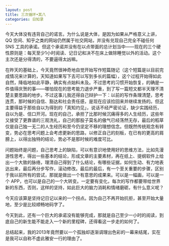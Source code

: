 ```yaml
---
layout: post
title: 三次循环•其八
categories: 日知录
---
```



今天大体没有违背自己的诺言。为什么说是大体，是因为如果从严格意义上讲，QQ 空间、知乎之类的网站仍然属于社交网站，并没有兑现自己完全不碰任何 SNS 工具的承诺。但这个承诺并没有在以点带面的总计划当中——现在的三个硬性原则是：每天至少1小时阅读、记日记和决不在床上做除睡觉以外的活动。这个主次还是分得清的，不要逼得太凶嘛。

在昨天的基础上，今天竟然很神奇地自觉开始写作短篇随记（这个短篇是以目前完成情况来计算的，天知道如果写下去可以写到多长的篇幅），这个过程开始得如此自然，降临地如此平静，确实有点始料未及。不过思考的习惯开始恢复，的确是一件值得庆贺的事——哪怕现在的思考能力退步严重，到了写一篇短文都半天理不清楚主要思路的地步。不过这事儿我还得自己辩护一下：以前的写作条理清楚，思考连贯，那时候的自信、豁达和社会责任感，是现在应该捡回来并继续发扬的。但这主要得益于那些自以为得到的「真知灼见」，说话不经严密论证，缺少实践经历，自以为是、信口开河。现在的自己，承担了比那时候沉痛得多的人生经历，这些年又接受了更靠谱的三观洗礼，自己的那股子莫名的傲气已经荡然无存，最后的稻草仅是自己独一无二的人生经历和至今仍坚定不移的理想信念。但既然传统观念有转变，势必在思考问题上会考虑更新的思路，以修正自己的刻板，在已有的更高的肩膀上，以得出独特的结论，势必不是那时候的难度可比。

问题始终是问题，自己思考上的缺陷，可以有意识地使用好的思维方法，比如先漫游性思考，得出一些基本的结论，形成文章的主要素材，再在纸上、提纲软件上给出一个大致的脉络，理清自己得到了什么结论，有哪些证据，如何生动、有力地表达出来，最后再分步写作，滚动修改。最后的最后，有一个至关重要的步骤，区别于我以前所有的尝试，那就是做出一个有意思的成果来。可以是一幅画，可以是一个 APP，也可以是自己的一个大转变。一定要有变化，每次的写作都要带给世界新的东西，否则，这样的坚持，如此巨大的脑力消耗和情绪磨砺，有什么意义呢？

今天应该算是坚持记日记以来的一个拐点。因为自己不再开始抗拒，甚至开始大量地，至少是比较顺畅地码字了。

今天到此，还有一个巨大的承诺没有能够完成，那就是自己至少一小时的阅读，到底自己的新生能不能走入一个新的里程碑，还得看这一步走的如何了。

总结起来，我的2013年竟然要以一个孤独却逐渐调理出色彩的一幕来结尾，实在是我可以自称不虚此雅安一行的理由了。